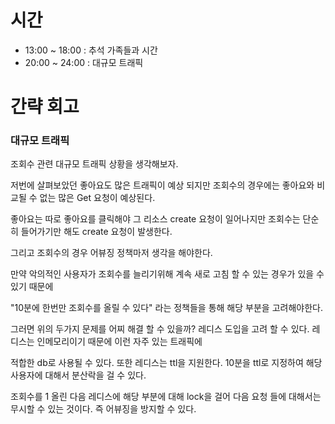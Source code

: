 # 시간

- 13:00 ~ 18:00 : 추석 가족들과 시간
- 20:00 ~ 24:00 : 대규모 트래픽

# 간략 회고

### 대규모 트래픽

조회수 관련 대규모 트래픽 상황을 생각해보자.

저번에 살펴보았던 좋아요도 많은 트래픽이 예상 되지만 조회수의 경우에는 좋아요와 비교될 수 없는 많은 Get 요청이 예상된다.

좋아요는 따로 좋아요를 클릭해야 그 리소스 create 요청이 일어나지만 조회수는 단순히 들어가기만 해도 create 요청이 발생한다.

그리고 조회수의 경우 어뷰징 정책마저 생각을 해야한다.

만약 악의적인 사용자가 조회수를 늘리기위해 계속 새로 고침 할 수 있는 경우가 있을 수 있기 때문에 

"10분에 한번만 조회수를 올릴 수 있다" 라는 정책들을 통해 해당 부분을 고려해야한다.

그러면 위의 두가지 문제를 어찌 해결 할 수 있을까? 레디스 도입을 고려 할 수 있다. 레디스는 인메모리이기 때문에 이런 자주 있는 트래픽에

적합한 db로 사용될 수 있다. 또한 레디스는 ttl을 지원한다. 10분을 ttl로 지정하여 해당 사용자에 대해서 분산락을 걸 수 있다.

조회수를 1 올린 다음 레디스에 해당 부분에 대해 lock을 걸어 다음 요청 들에 대해서는 무시할 수 있는 것이다. 즉 어뷰징을 방지할 수 있다. 